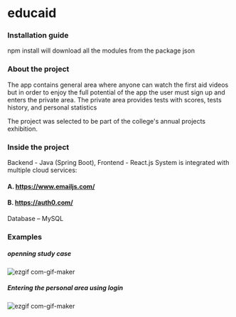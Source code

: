 # educaid


### Installation guide 
npm install will download all the modules from the package json



### About the project
The app contains general area where anyone can watch the first aid videos
but in order to enjoy the full potential of the app the user must sign up and enters the private area.
The private area provides tests with scores, tests history, and personal statistics 

The project was selected to be part of the college's annual projects exhibition.


### Inside the project
Backend - Java (Spring Boot), Frontend - React.js
System is integrated with multiple cloud services:
#### A. https://www.emailjs.com/ 
#### B. https://auth0.com/ 
Database – MySQL


### Examples
##### openning study case
![ezgif com-gif-maker](https://user-images.githubusercontent.com/74798510/136116773-ac4a01b0-3078-45e0-8d73-578db3b4add0.gif)

##### Entering the personal area using login
![ezgif com-gif-maker](https://user-images.githubusercontent.com/74798510/136116886-efd42ee1-6b5b-4328-9254-04789ce21c0e.gif)
